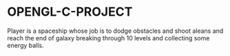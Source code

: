 # OPENGL-C-PROJECT
Player is a spaceship whose job is to dodge obstacles and shoot aleans and reach the end of galaxy breaking through 10 levels and collecting some energy balls.
